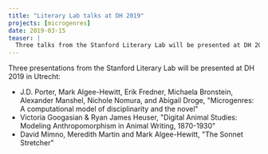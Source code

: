 ```yaml
---
title: "Literary Lab talks at DH 2019"
projects: [microgenres]
date: 2019-03-15
teaser: |
  Three talks from the Stanford Literary Lab will be presented at DH 2019 in Utrecht.
---
```


Three presentations from the Stanford Literary Lab will be presented at DH 2019 in Utrecht:

- J.D. Porter, Mark Algee-Hewitt, Erik Fredner, Michaela Bronstein, Alexander Manshel, Nichole Nomura, and Abigail Droge, "Microgenres: A computational model of disciplinarity and the novel"
- Victoria Googasian & Ryan James Heuser, "Digital Animal Studies: Modeling Anthropomorphism in Animal Writing, 1870-1930"
- David Mimno, Meredith Martin and Mark Algee-Hewitt, "The Sonnet Stretcher"
